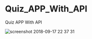 # Quiz_APP_With_API
Quiz APP With API


![screenshot 2018-09-17 22 37 31](https://user-images.githubusercontent.com/26707160/45646120-24016a00-bacb-11e8-8b87-464fc6c47d4e.png)

